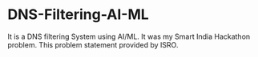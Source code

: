 # DNS-Filtering-AI-ML
It is a DNS filtering System using AI/ML. It was my Smart India Hackathon problem. This problem statement provided by ISRO.
